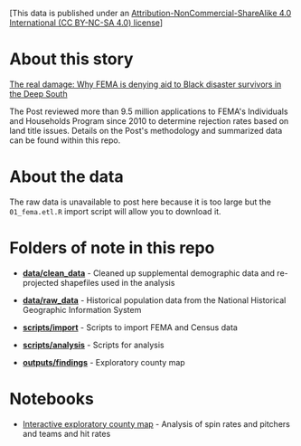 [This data is published under an [Attribution-NonCommercial-ShareAlike 4.0 International (CC BY-NC-SA 4.0) license](https://creativecommons.org/licenses/by-nc-sa/4.0/)]

# About this story

[The real damage: Why FEMA is denying aid to Black disaster survivors in the Deep South](https://www.washingtonpost.com)

The Post reviewed more than 9.5 million applications to FEMA's Individuals and Households Program since 2010 to determine rejection rates based on land title issues. Details on the Post's methodology and summarized data can be found within this repo.

# About the data

The raw data is unavailable to post here because it is too large but the `01_fema.etl.R` import script will allow you to download it. 

# Folders of note in this repo

* **[data/clean_data](data/clean_data)** - Cleaned up supplemental demographic data and re-projected shapefiles used in the analysis

* **[data/raw_data](data/raw_data)** - Historical population data from the National Historical Geographic Information System

* **[scripts/import](scripts/import)** - Scripts to import FEMA and Census data

* **[scripts/analysis](scripts/analysis)** - Scripts for analysis

* **[outputs/findings](https://github.com/wpinvestigative/fema_ihp_denials/tree/main/outputs/findings)** - Exploratory county map

# Notebooks

* [Interactive exploratory county map](http://wpinvestigative.github.io/fema_ihp_denials/outputs/findings/01_map.html) - Analysis of spin rates and pitchers and teams and hit rates